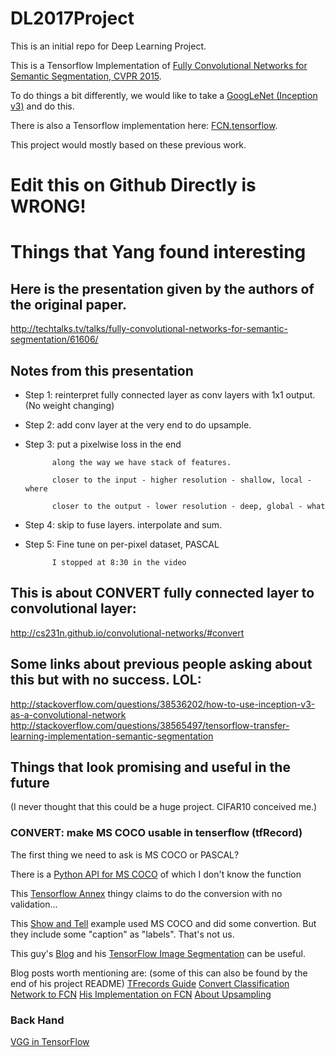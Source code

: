 # DL2017Project
This is an initial repo for Deep Learning Project.

This is a Tensorflow Implementation of [Fully Convolutional Networks for Semantic Segmentation, CVPR 2015](https://github.com/shelhamer/fcn.berkeleyvision.org).

To do things a bit differently, we would like to take a [GoogLeNet (Inception v3)](https://github.com/tensorflow/models/tree/master/slim) and do this.

There is also a Tensorflow implementation here: [FCN.tensorflow](https://github.com/shekkizh/FCN.tensorflow).

This project would mostly based on these previous work.

# Edit this on Github Directly is WRONG!

# Things that Yang found interesting
## Here is the presentation given by the authors of the original paper.
http://techtalks.tv/talks/fully-convolutional-networks-for-semantic-segmentation/61606/

## Notes from this presentation
- Step 1: reinterpret fully connected layer as conv layers with 1x1 output. (No weight changing)
- Step 2: add conv layer at the very end to do upsample.
- Step 3: put a pixelwise loss in the end

			along the way we have stack of features.

			closer to the input - higher resolution - shallow, local - where

			closer to the output - lower resolution - deep, global - what
- Step 4: skip to fuse layers. interpolate and sum.
- Step 5: Fine tune on per-pixel dataset, PASCAL

			I stopped at 8:30 in the video

## This is about CONVERT fully connected layer to convolutional layer:
http://cs231n.github.io/convolutional-networks/#convert

## Some links about previous people asking about this but with no success. LOL:
http://stackoverflow.com/questions/38536202/how-to-use-inception-v3-as-a-convolutional-network
http://stackoverflow.com/questions/38565497/tensorflow-transfer-learning-implementation-semantic-segmentation

## Things that look promising and useful in the future
(I never thought that this could be a huge project. CIFAR10 conceived me.)
### CONVERT: make MS COCO usable in tenserflow (tfRecord)
The first thing we need to ask is MS COCO or PASCAL?

There is a [Python API for MS COCO](https://github.com/pdollar/coco) of which I don't know the function

This [Tensorflow Annex](https://github.com/rwightman/tensorflow-annex#tensorflow-annex) thingy claims to do the conversion with no validation...

This [Show and Tell](https://github.com/tensorflow/models/tree/master/im2txt) example used MS COCO and did some convertion. But they include some "caption" as "labels". That's not us.

This guy's [Blog](http://warmspringwinds.github.io/blog/) and his [TensorFlow Image Segmentation](https://github.com/warmspringwinds/tf-image-segmentation) can be useful. 

Blog posts worth mentioning are: (some of this can also be found by the end of his project README)
[TFrecords Guide](http://warmspringwinds.github.io/tensorflow/tf-slim/2016/12/21/tfrecords-guide/)
[Convert Classification Network to FCN](http://warmspringwinds.github.io/tensorflow/tf-slim/2016/10/30/image-classification-and-segmentation-using-tensorflow-and-tf-slim/)
[His Implementation on FCN](http://warmspringwinds.github.io/tensorflow/tf-slim/2017/01/23/fully-convolutional-networks-(fcns)-for-image-segmentation/)
[About Upsampling](http://warmspringwinds.github.io/tensorflow/tf-slim/2016/11/22/upsampling-and-image-segmentation-with-tensorflow-and-tf-slim/)

### Back Hand
[VGG in TensorFlow](https://www.cs.toronto.edu/~frossard/post/vgg16/)

